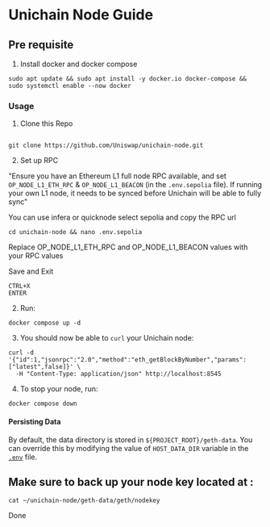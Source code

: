 # Unichain Node Guide



## Pre requisite

1. Install docker and docker compose

```
sudo apt update && sudo apt install -y docker.io docker-compose && sudo systemctl enable --now docker

```

### Usage

1. Clone this Repo

```

git clone https://github.com/Uniswap/unichain-node.git

```

2. Set up RPC

"Ensure you have an Ethereum L1 full node RPC available, and set `OP_NODE_L1_ETH_RPC` & `OP_NODE_L1_BEACON` (in the `.env.sepolia` file). If running your own L1 node, it needs to be synced before Unichain will be able to fully sync"

You can use infera or quicknode select sepolia and copy the RPC url

```
cd unichain-node && nano .env.sepolia

```

Replace OP_NODE_L1_ETH_RPC and OP_NODE_L1_BEACON values with your RPC values


Save and Exit

```
CTRL+X
ENTER

```

2. Run:

```
docker compose up -d
```

3. You should now be able to `curl` your Unichain node:

```
curl -d '{"id":1,"jsonrpc":"2.0","method":"eth_getBlockByNumber","params":["latest",false]}' \
  -H "Content-Type: application/json" http://localhost:8545
```

4. To stop your node, run:

```
docker compose down
```

#### Persisting Data

By default, the data directory is stored in `${PROJECT_ROOT}/geth-data`. You can override this by modifying the value of
`HOST_DATA_DIR` variable in the [`.env`](./.env) file.

## Make sure to back up your node key located at :

```
cat ~/unichain-node/geth-data/geth/nodekey
```

Done
